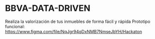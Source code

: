 # BBVA-DATA-DRIVEN
Realiza la valorización de tus inmuebles de forma fácil y rápida
Prototipo funcional:
https://www.figma.com/file/NqJgr94qDxNMB7NmseJbYH/Hackaton
